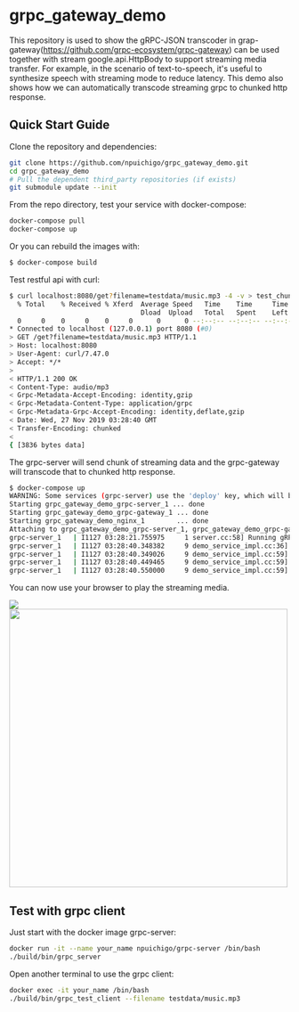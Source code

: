 # grpc_gateway_demo

This repository is used to show the gRPC-JSON transcoder in grap-gateway(https://github.com/grpc-ecosystem/grpc-gateway) can be used together with stream google.api.HttpBody to support streaming media transfer. For example, in the scenario of text-to-speech, it's useful to synthesize speech with streaming mode to reduce latency. This demo also shows how we can automatically transcode streaming grpc to chunked http response.

## Quick Start Guide

Clone the repository and dependencies:
```sh
git clone https://github.com/npuichigo/grpc_gateway_demo.git
cd grpc_gateway_demo
# Pull the dependent third_party repositories (if exists)
git submodule update --init
```

From the repo directory, test your service with docker-compose:
```sh
docker-compose pull
docker-compose up
```

Or you can rebuild the images with:

```sh
$ docker-compose build
```

Test restful api with curl:

```sh
$ curl localhost:8080/get?filename=testdata/music.mp3 -4 -v > test_chunk_music.mp3
  % Total    % Received % Xferd  Average Speed   Time    Time     Time  Current
                                 Dload  Upload   Total   Spent    Left  Speed
  0     0    0     0    0     0      0      0 --:--:-- --:--:-- --:--:--     0*   Trying 127.0.0.1...
* Connected to localhost (127.0.0.1) port 8080 (#0)
> GET /get?filename=testdata/music.mp3 HTTP/1.1
> Host: localhost:8080
> User-Agent: curl/7.47.0
> Accept: */*
> 
< HTTP/1.1 200 OK
< Content-Type: audio/mp3
< Grpc-Metadata-Accept-Encoding: identity,gzip
< Grpc-Metadata-Content-Type: application/grpc
< Grpc-Metadata-Grpc-Accept-Encoding: identity,deflate,gzip
< Date: Wed, 27 Nov 2019 03:28:40 GMT
< Transfer-Encoding: chunked
< 
{ [3836 bytes data]
```

The grpc-server will send chunk of streaming data and the grpc-gateway will transcode that to chunked http response.
```sh
$ docker-compose up
WARNING: Some services (grpc-server) use the 'deploy' key, which will be ignored. Compose does not support 'deploy' configuration - use `docker stack deploy` to deploy to a swarm.
Starting grpc_gateway_demo_grpc-server_1 ... done
Starting grpc_gateway_demo_grpc-gateway_1 ... done
Starting grpc_gateway_demo_nginx_1        ... done
Attaching to grpc_gateway_demo_grpc-server_1, grpc_gateway_demo_grpc-gateway_1, grpc_gateway_demo_nginx_1
grpc-server_1   | I1127 03:28:21.755975     1 server.cc:58] Running gRPC Server at 0.0.0.0:9090 ...
grpc-server_1   | I1127 03:28:40.348382     9 demo_service_impl.cc:36] Get audio from grpc server: testdata/music.mp3
grpc-server_1   | I1127 03:28:40.349026     9 demo_service_impl.cc:59] Send 65536 bytes
grpc-server_1   | I1127 03:28:40.449465     9 demo_service_impl.cc:59] Send 65536 bytes
grpc-server_1   | I1127 03:28:40.550000     9 demo_service_impl.cc:59] Send 65536 bytes
```

You can now use your browser to play the streaming media.

<img src="https://github.com/npuichigo/grpc_gateway_demo/blob/master/images/play_mp3.png"/>
<img src="https://github.com/npuichigo/grpc_gateway_demo/blob/master/images/header.png" width="500"/>

## Test with grpc client

Just start with the docker image grpc-server:
```sh
docker run -it --name your_name npuichigo/grpc-server /bin/bash
./build/bin/grpc_server
```

Open another terminal to use the grpc client:
```sh
docker exec -it your_name /bin/bash
./build/bin/grpc_test_client --filename testdata/music.mp3
```


